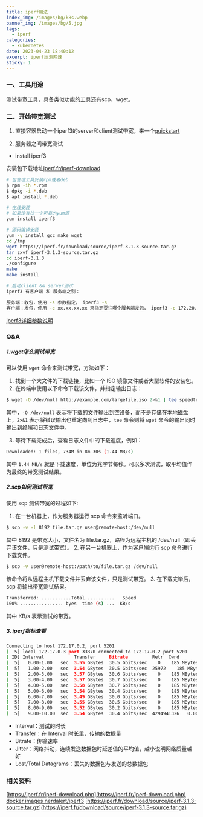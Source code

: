```yaml
---
title: iperf用法
index_img: /images/bg/k8s.webp
banner_img: /images/bg/5.jpg
tags:
  - iperf
categories:
  - kubernetes
date: 2023-04-23 18:40:12
excerpt: iperf压测网速
sticky: 1
---
```


### 一、工具用途

测试带宽工具，具备类似功能的工具还有scp、wget。

### 二、开始带宽测试

1. 直接容器启动一个iperf3的server和client测试带宽，来一个[quickstart](https://github.com/nerdalert/iperf3/blob/master/README.md)

2. 服务器之间带宽测试

- install iperf3 

安装包下载地址[iperf.fr/iperf-download](https://iperf.fr/iperf-download.php)

``` bash
# 包管理工具安装rpm或者deb
$ rpm -ih *.rpm
$ dpkg -i *.deb
$ apt install *.deb

# 在线安装
# 如果没有找一个可靠的yum源
yum install iperf3
```

``` bash
# 源码编译安装
yum -y install gcc make wget
cd /tmp
wget https://iperf.fr/download/source/iperf-3.1.3-source.tar.gz
tar zxvf iperf-3.1.3-source.tar.gz
cd iperf-3.1.3
./configure
make
make install
```

``` bash
# 启动client && server测试
iperf3 有客户端 和 服务端之别：

服务端：收包，使用 -s 参数指定， iperf3 -s
客户端：发包，使用 -c xx.xx.xx.xx 来指定要往哪个服务端发包， iperf3 -c 172.20.20.200
```

[iperf3详细参数说明](https://www.cnblogs.com/yingsong/p/5682080.html)

### Q&A

##### 1.wget怎么测试带宽

可以使用 `wget` 命令来测试带宽，方法如下：
1. 找到一个大文件的下载链接，比如一个 ISO 镜像文件或者大型软件的安装包。
2. 在终端中使用以下命令下载该文件，并指定输出日志：
``` bash
$ wget -O /dev/null http://example.com/largefile.iso 2>&1 | tee speedtest.log
```
其中，`-O /dev/null` 表示将下载的文件输出到空设备，而不是存储在本地磁盘上，`2>&1` 表示将错误输出也重定向到日志中，`tee` 命令则将 `wget` 命令的输出同时输出到终端和日志文件中。

3. 等待下载完成后，查看日志文件中的下载速度，例如：
``` bash
Downloaded: 1 files, 734M in 8m 30s (1.44 MB/s)
```
其中 `1.44 MB/s` 就是下载速度，单位为兆字节每秒。可以多次测试，取平均值作为最终的带宽测试结果。

##### 2.scp如何测试带宽

使用 scp 测试带宽的过程如下:
1. 在一台机器上，作为服务器运行 scp 命令来监听端口。
``` bash
$ scp -v -l 8192 file.tar.gz user@remote-host:/dev/null
```
其中 8192 是带宽大小，文件名为 file.tar.gz，路径为远程主机的 /dev/null（即丢弃该文件，只是测试带宽）。
2. 在另一台机器上，作为客户端运行 scp 命令进行下载文件。
``` bash
$ scp -v user@remote-host:/path/to/file.tar.gz /dev/null
```
该命令将从远程主机下载文件并丢弃该文件，只是测试带宽。
3. 在下载完毕后，scp 将输出带宽测试结果。

``` bash
Transferred: ...........Total...........   Speed
100% ................ byes  time (s) ...  KB/s
```
其中 KB/s 表示测试的带宽。

##### 3. iperf指标查看

``` bash
Connecting to host 172.17.0.2, port 5201
[  5] local 172.17.0.3 port 33370 connected to 172.17.0.2 port 5201
[ ID] Interval           Transfer     Bitrate         Retr  Cwnd
[  5]   0.00-1.00   sec  3.55 GBytes  30.5 Gbits/sec    0    185 MBytes       
[  5]   1.00-2.00   sec  3.54 GBytes  30.5 Gbits/sec  25972    185 MBytes       
[  5]   2.00-3.00   sec  3.57 GBytes  30.6 Gbits/sec    0    185 MBytes       
[  5]   3.00-4.00   sec  3.57 GBytes  30.7 Gbits/sec    0    185 MBytes       
[  5]   4.00-5.00   sec  3.58 GBytes  30.7 Gbits/sec    0    185 MBytes       
[  5]   5.00-6.00   sec  3.54 GBytes  30.4 Gbits/sec    0    185 MBytes       
[  5]   6.00-7.00   sec  3.49 GBytes  30.0 Gbits/sec    0    185 MBytes       
[  5]   7.00-8.00   sec  3.55 GBytes  30.5 Gbits/sec    0    185 MBytes       
[  5]   8.00-9.00   sec  3.52 GBytes  30.2 Gbits/sec    0    185 MBytes       
[  5]   9.00-10.00  sec  3.54 GBytes  30.4 Gbits/sec  4294941326   0.00 Bytes    
```

- Interval：测试的时长
- Transfer：在 Interval 时长里，传输的数据量
- Bitrate：传输速率
- Jitter：网络抖动，连续发送数据包时延差值的平均值，越小说明网络质量越好
- Lost/Total Datagrams：丢失的数据包与发送的总数据包

### 相关资料

[https://iperf.fr/iperf-download.php](https://iperf.fr/iperf-download.php)
[docker images nerdalert/iperf3](https://github.com/nerdalert/iperf3)
[https://iperf.fr/download/source/iperf-3.1.3-source.tar.gz](https://iperf.fr/download/source/iperf-3.1.3-source.tar.gz)